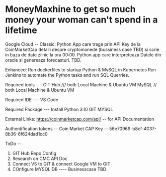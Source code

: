 # MoneyMaxhine to get so much money your woman can't spend in a lifetime


Google Cloud --
Classic:
Python App care trage prin API Key de la CoinMarketCap detalii despre cryptomonede (bussiness case TBD) si scrie in baza de date
zilnic la ora 00:00.
Python app care interpreteaza Datele din oracle si genereaza forecasturi. TBD.

Enhanced:
Run dockerfiles to startup Python & MySQL in Kubernetes
Run Jenkins to automate the Python tasks and run SQL Querries.

Required tools ---
GIT Hub /// both Local Machine & Ubuntu VM
MySQL // both Local Machine & Ubuntu VM

Required IDE ---
VS Code

Required Package ---
Install Python 3.10
GIT
MYSQL

External Links:
https://coinmarketcap.com/api/     -- for API Documentation


Authentification tokens --
Coin Market CAP Key -- 56e70969-b8cf-4037-8b36-6f624dad1cc0

ToDo -- 
1. GIT Hub Repo Config
2. Research on CMC API Doc 
3. Connect VS to GIT & connect Google VM to GIT
4. COnfigure MYSQL DB ---- Businesscase TBD